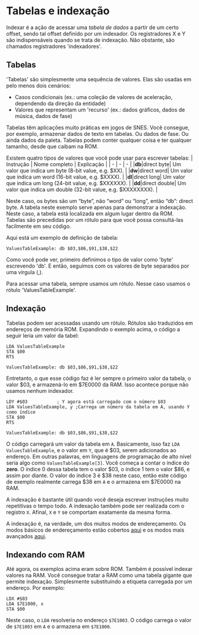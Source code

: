 # Tabelas e indexação
Indexar é a ação de acessar uma *tabela de dados* a partir de um certo offset, sendo tal offset definido por um indexador. Os registradores X e Y são indispensáveis quando se trata de indexação. Não obstante, são chamados registradores 'indexadores'.

## Tabelas
'Tabelas' são simplesmente uma sequência de valores. Elas são usadas em pelo menos dois cenários:
* Casos condicionais (ex.: uma coleção de valores de aceleração, dependendo da direção da entidade)
* Valores que representam um 'recurso' (ex.: dados gráficos, dados de música, dados de fase)

Tabelas têm aplicações muito práticas em jogos de SNES. Você consegue, por exemplo, armazenar dados de texto em tabelas. Ou dados de fase. Ou ainda dados da paleta. Tabelas podem conter qualquer coisa e ter qualquer tamanho, desde que caibam na ROM.

Existem quatro tipos de valores que você pode usar para escrever tabelas:
| Instrução | Nome completo | Explicação                                                   |
| - | - | - |
|**db**|direct byte| Um valor que indica um byte (8-bit value, e.g. $XX). |
|**dw**|direct word| Um valor que indica um word (16-bit value, e.g. $XXXX). |
|**dl**|direct long| Um valor que indica um long (24-bit value, e.g. $XXXXXX). |
|**dd**|direct double| Um valor que indica um double (32-bit value, e.g. $XXXXXXXX). |

Neste caso, os bytes são um “byte”, não “word” ou “long”, então “db”: direct byte. A tabela neste exemplo serve apenas para demonstrar a indexação. Neste caso, a tabela está localizada em algum lugar dentro da ROM. Tabelas são precedidas por um rótulo para que você possa consultá-las facilmente em seu código.

Aqui está um exemplo de definição de tabela:
```
ValuesTableExample: db $03,$86,$91,$38,$22
```
Como você pode ver, primeiro definimos o tipo de valor como 'byte' escrevendo 'db'. E então, seguimos com os valores de byte separados por uma vírgula (,).

Para acessar uma tabela, sempre usamos um rótulo. Nesse caso usamos o rótulo 'ValuesTableExample'.

## Indexação
Tabelas podem ser acessadas usando um rótulo. Rótulos são traduzidos em endereços de memória ROM. Expandindo o exemplo acima, o código a seguir leria um valor da tabel:

```
LDA ValuesTableExample
STA $00
RTS

ValuesTableExample: db $03,$86,$91,$38,$22
```
Entretanto, o que esse código faz é ler sempre o primeiro valor da tabela, o valor $03, e armazená-lo em  $7E0000 da RAM. Isso acontece porque não usamos nenhum indexador.

```
LDY #$03           ; Y agora está carregado com o número $03
LDA ValuesTableExample, y ;Carrega um número da tabela em A, usando Y como índice
STA $00
RTS

ValuesTableExample: db $03,$86,$91,$38,$22
```
O código carregará um valor da tabela em `A`. Basicamente, isso faz `LDA ValuesTableExample`, e o valor em `Y`, que é $03, serem adicionados ao endereço. Em outras palavras, em linguagens de programação de alto nível seria algo como `ValuesTableExample[3]`. Você começa a contar o índice do **zero**. O índice 0 dessa tabela tem o valor $03, o índice 1 tem o valor $86, e assim por diante. O valor do índice 3 é $38 neste caso, então este código de exemplo realmente carrega $38 em `A` e o armazena em $7E0000 na RAM.

A indexação é bastante útil quando você deseja escrever instruções muito repetitivas o tempo todo. A indexação também pode ser realizada com o registro `X`. Afinal, `X` e `Y` se comportam exatamente da mesma forma.

A indexação é, na verdade, um dos muitos modos de endereçamento. Os modos básicos de endereçamento estão cobertos [aqui](https://github.com/Ersanio/snes-assembly-book/blob/master/docs/the-basics/addressing.md) e os modos mais avançados [aqui](https://github.com/Ersanio/snes-assembly-book/blob/master/docs/indepth/addressing.md).

## Indexando com RAM
Até agora, os exemplos acima eram sobre ROM. Também é possível indexar valores na RAM. Você consegue tratar a RAM como uma tabela gigante que permite indexação. Simplesmente substituindo a etiqueta carregada por um endereço. Por exemplo:

```
LDX #$03
LDA $7E1000, x
STA $00
```
Neste caso, o `LDA` resolveria no endereço `$7E1003`. O código carrega o valor de `$7E1003` em `A` e o armazena em `$7E1000`.
